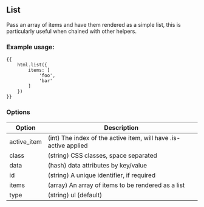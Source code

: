 ## List

Pass an array of items and have them rendered as a simple list, this is
particularly useful when chained with other helpers.

### Example usage:

	{{
		html.list({
			items: [
				'foo',
				'bar'
			]
		})
	}}

### Options

Option  | Description
------- | ----------------------------------------------------------------------
active_item | (int) The index of the active item, will have .is-active applied
class 		| (string) CSS classes, space separated
data 		| (hash) data attributes by key/value
id 			| (string) A unique identifier, if required
items		| (array) An array of items to be rendered as a list
type 		| (string) ul (default) | ol
